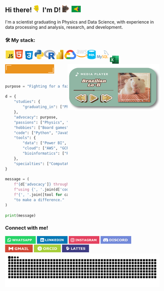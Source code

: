 ## Hi there! <img src="https://github.com/dsilvaphy/dsilvaphy/blob/main/images/gifs/waving.gif?raw=true" width="25">  I'm D! <img src="https://github.com/dsilvaphy/dsilvaphy/blob/main/images/gifs/rat.gif" width="25"> <img src="https://github.com/dsilvaphy/dsilvaphy/blob/main/images/gifs/br.gif" width="30"> 

I'm a scientist graduating in Physics and Data Science, with experience in data processing and analysis, research, and development.

### 🛠 My stack: 
<div style="display: inline_block;">
  <img align="left" alt="Js" height="30" width="30" src="https://github.com/dsilvaphy/dsilvaphy/blob/main/images/icons/javascript.png">&nbsp;&nbsp;&nbsp;
  <img align="left" alt="HTML" height="30" width="30" src="https://github.com/dsilvaphy/dsilvaphy/blob/main/images/icons/html.png">&nbsp;&nbsp;&nbsp;
  <img align="left" alt="CSS" height="36" width="36" src="https://github.com/dsilvaphy/dsilvaphy/blob/main/images/icons/css.png">&nbsp;&nbsp;&nbsp;
  <img align="left" alt="Python" height="30" width="30" src="https://github.com/dsilvaphy/dsilvaphy/blob/main/images/icons/python.png">&nbsp;&nbsp;&nbsp;
  <img align="left" alt="R" height="30" width="38" src="https://github.com/dsilvaphy/dsilvaphy/blob/main/images/icons/r.png">&nbsp;&nbsp;&nbsp;
  <img align="left" alt="PowerBI" height="30" width="30" src="https://github.com/dsilvaphy/dsilvaphy/blob/main/images/icons/powerbi.png">&nbsp;&nbsp;&nbsp;
  <img align="left" alt="gcp" height="30" width="38" src="https://github.com/dsilvaphy/dsilvaphy/blob/main/images/icons/googlecloud.png">&nbsp;&nbsp;&nbsp;
  <img align="left" alt="aws" height="24" width="37" src="https://github.com/dsilvaphy/dsilvaphy/blob/main/images/icons/aws.png">&nbsp;&nbsp;&nbsp;
  <img align="left" alt="sql" height="30" width="27" src="https://github.com/dsilvaphy/dsilvaphy/blob/main/images/icons/sql.png">&nbsp;&nbsp;
  <img align="left" alt="mysql" height="30" width="46" src="https://github.com/dsilvaphy/dsilvaphy/blob/main/images/icons/mysql.png">&nbsp;&nbsp;&nbsp;
  <img align="left" alt="excel" height="30" width="30" src="https://github.com/dsilvaphy/dsilvaphy/blob/main/images/icons/excel.png">&nbsp;&nbsp;&nbsp;&nbsp;&nbsp;&nbsp;
  <a href="https://dsilvaphy.itch.io/media-player-brazilian-lofi" target="_blank">
    <img align="right" src="https://github.com/dsilvaphy/dsilvaphy/blob/main/images/gifs/widget2.png" alt="resume" width="300" height="150">
  </a>
   <a href="https://github.com/dsilvaphy/dsilvaphy/blob/main/Curr%C3%ADculo_DSilva.pdf" target="_blank">
    <img align="center" src="https://github.com/dsilvaphy/dsilvaphy/blob/main/images/badges/resume.gif" alt="resume" width="160" height="30">
  </a>
</div>


</div>

######

```python
purpose = "Fighting for a fairer world for human and non-human animals"

d = {
    "studies": {
        "graduating_in": ["Physics", "Data Science"]
    },
    "advocacy": purpose,
    "passions": ["Physics", "Data"],
    "hobbies": ["Board games", "Challenges"],
    "code": ["Python", "JavaScript", "HTML", "R"],
    "tools": {
        "data": ["Power BI", "SQL", "Excel"],
        "cloud": ["AWS", "GCP"],
        "bioinformatics": ["PyMOL", "NAMD", "VMD", "Packmol", "LAMMPS"]
    },
    "specialties": ["Computational Biophysics", "Statistical Physics"]
}

message = (
    f"{d['advocacy']} through {', '.join(d['passions'])}, "
    f"using {', '.join(d['code'])}, and "
    f"{', '.join([tool for category in d['tools'].values() for tool in category])} "
    "to make a difference."
)

print(message)

```

### Connect with me!
<div>
  <a href="https://wa.me/5548988402906" target="_blank">
    <img src="https://github.com/dsilvaphy/dsilvaphy/blob/main/images/badges/whatsapp.png" alt="WhatsApp" width="100" height="25"></a>
  <a href="https://www.linkedin.com/in/d-silvaa/" target="_blank">
    <img src="https://github.com/dsilvaphy/dsilvaphy/blob/main/images/badges/linkedin.png" alt="LinkedIn" width="100" height="25"></a>
  <a href="https://www.instagram.com/d.boacompanhia" target="_blank">
    <img src="https://github.com/dsilvaphy/dsilvaphy/blob/main/images/badges/instagram.png" alt="Instagram" width="100" height="25"></a>
  <a href="https://discord.com/users/deltax.d" target="_blank">
    <img src="https://github.com/dsilvaphy/dsilvaphy/blob/main/images/badges/discord.png" alt="Discord" width="100" height="25"></a>
  <a href="mailto:dsilva.fisica@gmail.com" target="_blank">
    <img src="https://github.com/dsilvaphy/dsilvaphy/blob/main/images/badges/gmail.png" alt="Gmail" width="90" height="25"></a>
  <a href="https://orcid.org/0000-0002-9512-8749" target="_blank">
    <img src="https://github.com/dsilvaphy/dsilvaphy/blob/main/images/badges/orcid.png" alt="ORCID" width="88" height="24.5"></a>
  <a href="https://lattes.cnpq.br/3846467208930655" target="_blank">
  <img src="https://github.com/dsilvaphy/dsilvaphy/blob/main/images/badges/lattes.png" alt="Lattes" width="88" height="25"></a>
</div>

 

<picture align="left">
<source media="(prefers-color-scheme: dark)" srcset="https://raw.githubusercontent.com/dsilvaphy/dsilvaphy/output/github-contribution-grid-snake-dark.svg">
<source media="(prefers-color-scheme: light)" srcset="https://raw.githubusercontent.com/dsilvaphy/dsilvaphy/output/github-contribution-grid-snake-dark.svg">
<img align="center" alt="github contribution grid snake animation" src="https://raw.githubusercontent.com/dsilvaphy/dsilvaphy/output/github-contribution-grid-snake.svg">
</picture>
